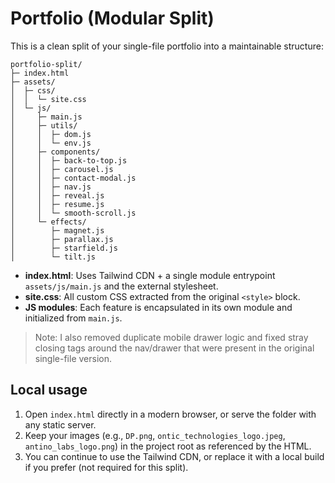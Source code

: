 # Portfolio (Modular Split)

This is a clean split of your single-file portfolio into a maintainable structure:

```
portfolio-split/
├─ index.html
├─ assets/
│  ├─ css/
│  │  └─ site.css
│  └─ js/
│     ├─ main.js
│     ├─ utils/
│     │  ├─ dom.js
│     │  └─ env.js
│     ├─ components/
│     │  ├─ back-to-top.js
│     │  ├─ carousel.js
│     │  ├─ contact-modal.js
│     │  ├─ nav.js
│     │  ├─ reveal.js
│     │  ├─ resume.js
│     │  └─ smooth-scroll.js
│     └─ effects/
│        ├─ magnet.js
│        ├─ parallax.js
│        ├─ starfield.js
│        └─ tilt.js
```

- **index.html**: Uses Tailwind CDN + a single module entrypoint `assets/js/main.js` and the external stylesheet.
- **site.css**: All custom CSS extracted from the original `<style>` block.
- **JS modules**: Each feature is encapsulated in its own module and initialized from `main.js`.

> Note: I also removed duplicate mobile drawer logic and fixed stray closing tags around the nav/drawer that were present in the original single-file version.

## Local usage

1. Open `index.html` directly in a modern browser, or serve the folder with any static server.
2. Keep your images (e.g., `DP.png`, `ontic_technologies_logo.jpeg`, `antino_labs_logo.png`) in the project root as referenced by the HTML.
3. You can continue to use the Tailwind CDN, or replace it with a local build if you prefer (not required for this split).
